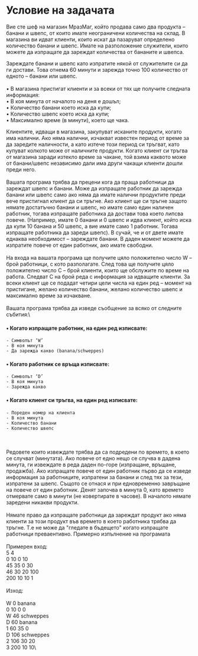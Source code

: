 # Условие на задачата
Вие сте шеф на магазин МразМаг, който продава само два продукта – банани и швепс, от които имате неограничени количества на склад. В магазина ви идват клиенти, които искат да пазаруват определено количество банани и швепс. Имате на разположение служители, които можете да изпращате да зареждат количества от бананите и швепса.

Зареждате банани и швепс като изпратите някой от служителите си да ги достави. Това отнема 60 минути и зарежда точно 100 количество от едното – банани или швепс.
\
\
    • В магазина пристигат клиенти и за всеки от тях ще получите следната информация:\
    • В коя минута от началото на деня е дошъл;\
    • Количество банани което иска да купи;\
    • Количество швепс което иска да купи;\
    • Максимално време (в минути), което ще чака. 

Клиентите, идващи в магазина, закупуват исканите продукти, когато има налични. Ако няма налични, изчакват известен период от време за да заредите наличности, а като изтече този период си тръгват, като купуват колкото може от наличните продукти. Когато клиент си тръгва от магазина заради изтекло време за чакане, той взима каквото може от банани/швепс независимо дали има други чакащи клиенти дошли преди него.
\
\
Вашата програма трябва да прецени кога да праща работници да зареждат швепс и банани. Може да изпращате работник да зарежда банани или швепс само ако няма да имате налични продуктите преди вече пристигнал клиент да си тръгне. Ако клиент ще си тръгне защото нямате достатъчно банани и швепс, но имате само един наличен работник, тогава изпращате работника да достави това което липсва повече. (Например, имате 0 банани и 0 швепс и идва клиент, който иска да купи 10 банана и 50 швепс, а вие имате само 1 работник. Тогава изпращате работника да зареди швепс). В сучай, че и от двете имате еднаква необходимост – зареждате банани. В даден момент можете да изпратите повече от един работник, ако имате свободни.
\
\
На входа на вашата програма ще получите цяло положително число W – брой работници, с кото разполагате. След това ще получите цяло положително число C – брой клиенти, които ще обслужите по време на работа. Следват C на брой реда с информация за идващите клиенти. За всеки клиент ще се подадат четири цели числа на един ред – момент на пристигане, желано количество банани, желано количество швепс и максимално време за изчакване.
\
\
Вашата програма трябва да изведе съобщение за всяко от следните събития:\
####    • Когато изпращате работник, на един ред изписвате:
    - Символът ‘W’
    - В коя минута
    - Да зарежда какво (banana/schweppes)
####    • Когато работник се връща изписвате:
    - Символът ‘D’
    - В коя минута
    - Зарежда какво
####    • Когато клиент си тръгва, на един ред изписвате:
    - Пореден номер на клиента
    - В коя минута
    - Количество банани
    - Количество швепс
\
\
Редовете които извеждате трябва да са подредени по времето, в което се случват (минутата). Ако повече от едно нещо се случва в дадена минута, ги извеждате в реда даден по-горе (изпращане, връщане, продажба). Ако изпращате повече от един работник първо да се изведе информация за работниците, изпратени за банани и след тях за тези, изпратени за швепс. Същото се отнася и при едновременно завръщане на повече от един работник. Денят започва в минута 0, като времето отмервате само в минути (не ковертирате в часове). В началото нямате заредени никакви продукти.
\
\
Нямате право да изпращате работници да зареждат продукт ако няма клиенти за този продукт във времето в което работника трябва да тръгне. Т.е не може да "гледате в бъдещето" когато изпращате работници преваeнтивно.
Примерно изпълнение на програмата\
\
Примерен вход:\
5 4\
0 10 0 10\
45 35 0 30\
46 30 20 100\
200 10 10 1\
\
Изход:\
\
W 0 banana\
0 10 0 0\
W 46 schweppes\
D 60 banana\
1 60 35 0\
D 106 schweppes\
2 106 30 20\
3 200 10 10\
